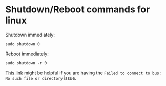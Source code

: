 # Shutdown/Reboot commands for linux
Shutdown immediately:
```
sudo shutdown 0
```
Reboot immediately:
```
sudo shutdown -r 0
```
[This link](https://askubuntu.com/questions/999042/i-cant-use-the-shutdown-command-because-the-system-failes-to-connect-to-bus-n) might be helpful if you are having the `Failed to connect to bus: No such file or directory` issue.

